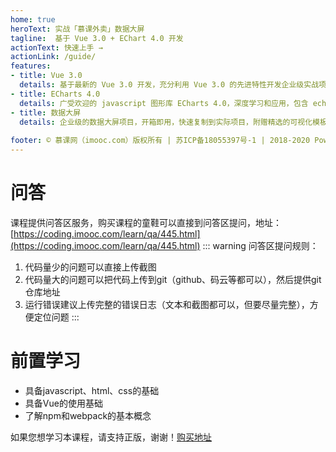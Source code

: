 ```yaml
---
home: true
heroText: 实战「慕课外卖」数据大屏
tagline:  基于 Vue 3.0 + EChart 4.0 开发
actionText: 快速上手 →
actionLink: /guide/
features:
- title: Vue 3.0
  details: 基于最新的 Vue 3.0 开发，充分利用 Vue 3.0 的先进特性开发企业级实战项目
- title: ECharts 4.0
  details: 广受欢迎的 javascript 图形库 ECharts 4.0，深度学习和应用，包含 echarts-gl
- title: 数据大屏
  details: 企业级的数据大屏项目，开箱即用，快速复制到实际项目，附赠精选的可视化模板
  
footer: © 慕课网（imooc.com）版权所有 | 苏ICP备18055397号-1 | 2018-2020 Powered by Sam
---
```


# 问答
课程提供问答区服务，购买课程的童鞋可以直接到问答区提问，地址：[https://coding.imooc.com/learn/qa/445.html](https://coding.imooc.com/learn/qa/445.html)
::: warning
问答区提问规则：
1. 代码量少的问题可以直接上传截图
2. 代码量大的问题可以把代码上传到git（github、码云等都可以），然后提供git仓库地址
3. 运行错误建议上传完整的错误日志（文本和截图都可以，但要尽量完整），方便定位问题
:::

# 前置学习
- 具备javascript、html、css的基础
- 具备Vue的使用基础
- 了解npm和webpack的基本概念

如果您想学习本课程，请支持正版，谢谢！[购买地址](https://coding.imooc.com/class/445.html)
